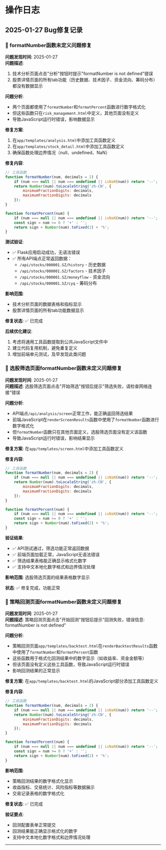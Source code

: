 # 操作日志

## 2025-01-27 Bug修复记录

### 🐛 formatNumber函数未定义问题修复

**问题发现时间**: 2025-01-27  
**问题描述**: 
1. 技术分析页面点击"分析"按钮时提示"formatNumber is not defined"错误
2. 股票详情页面的所有tab功能（历史数据、技术因子、资金流向、筹码分布）都没有数据显示

**问题分析**:
- 两个页面都使用了`formatNumber`和`formatPercent`函数进行数字格式化
- 但这些函数只在`risk_management.html`中定义，其他页面没有定义
- 导致JavaScript运行时错误，影响数据显示

**修复方案**:
1. 在`app/templates/analysis.html`中添加工具函数定义
2. 在`app/templates/stock_detail.html`中添加工具函数定义
3. 确保函数处理边界情况（null、undefined、NaN）

**修复内容**:
```javascript
// 工具函数
function formatNumber(num, decimals = 2) {
    if (num === null || num === undefined || isNaN(num)) return '--';
    return Number(num).toLocaleString('zh-CN', {
        minimumFractionDigits: decimals,
        maximumFractionDigits: decimals
    });
}

function formatPercent(num) {
    if (num === null || num === undefined || isNaN(num)) return '--';
    const sign = num >= 0 ? '+' : '';
    return sign + Number(num).toFixed(2) + '%';
}
```

**测试验证**:
- ✅ Flask应用启动成功，无语法错误
- ✅ 所有API端点正常返回数据：
  - `/api/stocks/000001.SZ/history` - 历史数据
  - `/api/stocks/000001.SZ/factors` - 技术因子
  - `/api/stocks/000001.SZ/moneyflow` - 资金流向
  - `/api/stocks/000001.SZ/cyq` - 筹码分布

**影响范围**:
- 技术分析页面的数据表格和指标显示
- 股票详情页面的所有tab功能数据显示

**修复状态**: ✅ 已完成

**后续优化建议**:
1. 考虑将通用工具函数提取到公共JavaScript文件中
2. 建立代码复用机制，避免重复定义
3. 增加前端单元测试，及早发现此类问题

### 🐛 选股筛选页面formatNumber函数未定义问题修复

**问题发现时间**: 2025-01-27  
**问题描述**: 选股筛选页面点击"开始筛选"按钮后提示"筛选失败，请检查网络连接"错误

**问题分析**:
- API端点`/api/analysis/screen`正常工作，能正确返回筛选结果
- 前端JavaScript在`renderScreenResults`函数中使用了`formatNumber`函数进行数字格式化
- 但`formatNumber`函数只在其他页面定义，选股筛选页面没有定义该函数
- 导致JavaScript运行时错误，影响结果显示

**修复方案**:
在`app/templates/screen.html`中添加工具函数定义

**修复内容**:
```javascript
// 工具函数
function formatNumber(num, decimals = 2) {
    if (num === null || num === undefined || isNaN(num)) return '--';
    return Number(num).toLocaleString('zh-CN', {
        minimumFractionDigits: decimals,
        maximumFractionDigits: decimals
    });
}

function formatPercent(num) {
    if (num === null || num === undefined || isNaN(num)) return '--';
    const sign = num >= 0 ? '+' : '';
    return sign + Number(num).toFixed(2) + '%';
}
```

**验证结果**:
- ✅ API测试通过，筛选功能正常返回数据
- ✅ 前端页面加载正常，JavaScript无语法错误  
- ✅ 筛选结果表格能正确显示格式化数字
- ✅ 支持中文本地化数字格式和边界情况处理

**影响范围**: 选股筛选页面的结果表格数字显示

**状态**: ✅ 修复完成，功能正常

### 🐛 策略回测页面formatNumber函数未定义问题修复

**问题发现时间**: 2025-01-27  
**问题描述**: 策略回测页面点击"开始回测"按钮后提示"回测失败，错误信息: formatNumber is not defined"

**问题分析**:
- 策略回测页面`app/templates/backtest.html`在`renderBacktestResults`函数中使用了`formatNumber`和`formatPercent`函数
- 这些函数用于格式化回测结果中的数字显示（如收益率、资金金额等）
- 但该页面没有定义这些工具函数，导致JavaScript运行时错误
- 影响回测结果的正常显示

**修复方案**:
在`app/templates/backtest.html`的JavaScript部分添加工具函数定义

**修复内容**:
```javascript
// 工具函数
function formatNumber(num, decimals = 2) {
    if (num === null || num === undefined || isNaN(num)) return '--';
    return Number(num).toLocaleString('zh-CN', {
        minimumFractionDigits: decimals,
        maximumFractionDigits: decimals
    });
}

function formatPercent(num) {
    if (num === null || num === undefined || isNaN(num)) return '--';
    const sign = num >= 0 ? '+' : '';
    return sign + Number(num).toFixed(2) + '%';
}
```

**影响范围**: 
- 策略回测结果的数字格式化显示
- 收益指标、交易统计、风险指标等数据展示
- 交易记录表格的数字格式化

**修复状态**: ✅ 已完成

**验证要点**:
- 回测配置表单正常提交
- 回测结果能正确显示格式化的数字
- 支持中文本地化数字格式和边界情况处理

--- 